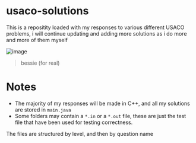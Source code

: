 # usaco-solutions
This is a repositity loaded with my responses to various different USACO problems, i will continue updating and adding more solutions as i do more and more of them myself

![image](https://user-images.githubusercontent.com/121141298/212559663-5777ffa8-dad8-44ca-a766-586d23719e0c.png) 
>bessie (for real)
# Notes
 - The majority of my responses will be made in C++, and all my solutions are stored in `main.java`
 - Some folders may contain a `*.in` or a `*.out` file, these are just the test file that have been used for testing correctness.

The files are structured by level, and then by question name
